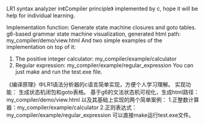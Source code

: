 LR1 syntax analyzer in《Compiler principle》 implemented by c, hope it will be help for individual learning.

Implementation function:
Generate state machine closures and goto tables.
g6-based grammar state machine visualization, generated html path: my_compiler/demo/view.html
And two simple examples of the implementation on top of it:
1. The positive integer calculator: my_compiler/example/calculator
2. Regular expression: my_compiler/example/regular_expression
You can just make and run the test.exe file.
 
《编译原理》中LR1语法分析器的c语言简单实现，方便个人学习理解。
实现功能：
  生成状态机闭包和goto表格。
  基于g6的文法状态机可视化，生成html路径：my_compiler/demo/view.html
以及其基础上实现的两个简单案例：
 1.正整数计算器：my_compiler/example/calculator
 2.正则表达式：my_compiler/example/regular_expression
 可以直接make运行test.exe文件。
